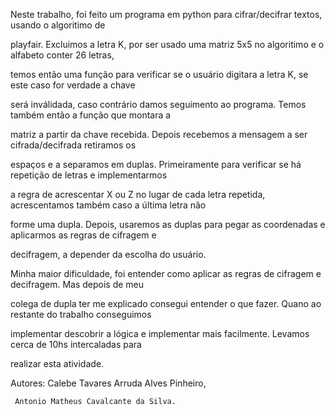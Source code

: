 Neste trabalho, foi feito um programa em python para cifrar/decifrar textos, usando o algoritimo de

playfair. Excluimos a letra K, por ser usado uma matriz 5x5 no algoritimo e o alfabeto conter 26 letras,

temos então uma função para verificar se o usuário digitara a letra K, se este caso for verdade a chave

será inválidada, caso contrário damos seguimento ao programa. Temos também então a função que montara a 

matriz a partir da chave recebida. Depois recebemos a mensagem a ser cifrada/decifrada retiramos os 

espaços e a separamos em duplas. Primeiramente para verificar se há repetição de letras e implementarmos

a regra de acrescentar X ou Z no lugar de cada letra repetida, acrescentamos também caso a última letra não

forme uma dupla. Depois, usaremos as duplas para pegar as coordenadas e aplicarmos as regras de cifragem e

decifragem, a depender da escolha do usuário.

Minha maior dificuldade, foi entender como aplicar as regras de cifragem e decifragem. Mas depois de meu 

colega de dupla ter me explicado consegui entender o que fazer. Quano ao restante do trabalho conseguimos 

implementar descobrir a lógica e implementar mais facilmente. Levamos cerca de 10hs intercaladas para 

realizar esta atividade.

Autores: Calebe Tavares Arruda Alves Pinheiro,
	 
	 Antonio Matheus Cavalcante da Silva.
